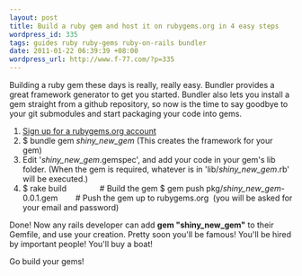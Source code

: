 ```yaml
---
layout: post
title: Build a ruby gem and host it on rubygems.org in 4 easy steps
wordpress_id: 335
tags: guides ruby ruby-gems ruby-on-rails bundler
date: 2011-01-22 06:39:39 +08:00
wordpress_url: http://www.f-77.com/?p=335
---
```

Building a ruby gem these days is really, really easy. Bundler provides a great framework generator to get you started. Bundler also lets you install a gem straight from a github repository, so now is the time to say goodbye to your git submodules and start packaging your code into gems.
<ol>
	<li><a href="https://rubygems.org/users/new">Sign up for a rubygems.org account</a></li>
	<li>$ bundle gem <em>shiny_new_gem</em>
(This creates the framework for your gem)</li>
	<li>Edit '<em>shiny_new_gem</em>.gemspec', and add your code in your gem's lib folder.
(When the gem is required, whatever is in 'lib/<em>shiny_new_gem</em>.rb' will be executed.)</li>
	<li>$ rake build               # Build the gem
$ gem push pkg/<em>shiny_new_gem</em>-0.0.1.gem        # Push the gem up to rubygems.org  (you will be asked for your email and password)</li>
</ol>
Done! Now any rails developer can add <strong>gem "shiny_new_gem"</strong> to their Gemfile, and use your creation. Pretty soon you'll be famous! You'll be hired by important people! You'll buy a boat!

Go build your gems!

